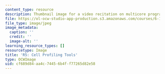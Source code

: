 ```yaml
---
content_type: resource
description: Thumbnail image for a video recitation on multicore programming.
file: https://ol-ocw-studio-app-production.s3.amazonaws.com/courses/6-189-multicore-programming-primer-january-iap-2007/cf689d84aa4c74456b4ff77265d82e58_r5.jpg
file_type: image/jpeg
image_metadata:
  caption: ''
  credit: ''
  image-alt: ''
learning_resource_types: []
resourcetype: Image
title: 'R5: Cell Profiling Tools'
type: OCWImage
uid: cf689d84-aa4c-7445-6b4f-f77265d82e58
---
```

